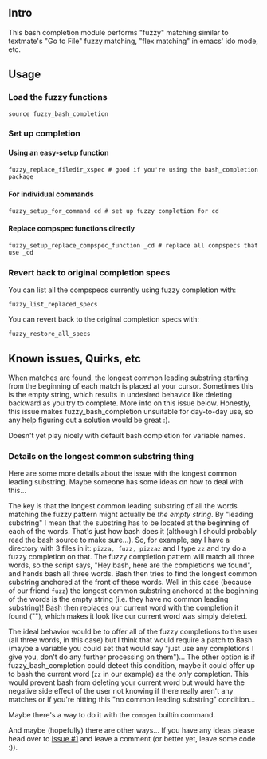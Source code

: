 ## Intro

This bash completion module performs "fuzzy" matching similar to
textmate's "Go to File" fuzzy matching, "flex matching" in emacs' ido
mode, etc.


## Usage
### Load the fuzzy functions
    source fuzzy_bash_completion

### Set up completion
#### Using an easy-setup function
    fuzzy_replace_filedir_xspec # good if you're using the bash_completion package

#### For individual commands
    fuzzy_setup_for_command cd # set up fuzzy completion for cd

#### Replace compspec functions directly
    fuzzy_setup_replace_compspec_function _cd # replace all compspecs that use _cd

### Revert back to original completion specs
You can list all the compspecs currently using fuzzy completion with:

    fuzzy_list_replaced_specs

You can revert back to the original completion specs with:

    fuzzy_restore_all_specs


## Known issues, Quirks, etc

When matches are found, the longest common leading substring starting
from the beginning of each match is placed at your cursor. Sometimes
this is the empty string, which results in undesired behavior like
deleting backward as you try to complete. More info on this issue
below. Honestly, this issue makes fuzzy_bash_completion unsuitable for
day-to-day use, so any help figuring out a solution would be great :).

Doesn't yet play nicely with default bash completion for variable
names.

### Details on the longest common substring thing

Here are some more details about the issue with the longest common
leading substring. Maybe someone has some ideas on how to deal with
this...

The key is that the longest common leading substring of all the words
matching the fuzzy pattern might actually be *the empty string*. By
"leading substring" I mean that the substring has to be located at the
beginning of each of the words. That's just how bash does it (although
I should probably read the bash source to make sure...). So, for
example, say I have a directory with 3 files in it: `pizza, fuzz,
pizzaz` and I type `zz` and try do a fuzzy completion on that. The
fuzzy completion pattern will match all three words, so the script
says, "Hey bash, here are the completions we found", and hands bash
all three words. Bash then tries to find the longest common substring
anchored at the front of these words. Well in this case (because of
our friend `fuzz`) the longest common substring anchored at the
beginning of the words is the empty string (i.e. they have no common
leading substring)! Bash then replaces our current word with the
completion it found (""), which makes it look like our current word
was simply deleted.

The ideal behavior would be to offer all of the fuzzy completions to
the user (all three words, in this case) but I think that would
require a patch to Bash (maybe a variable you could set that would say
"just use any completions I give you, don't do any further processing
on them")... The other option is if fuzzy_bash_completion could detect
this condition, maybe it could offer up to bash the current word (`zz`
in our example) as the *only* completion. This would prevent bash from
deleting your current word but would have the negative side effect of
the user not knowing if there really aren't any matches or if you're
hitting this "no common leading substring" condition...

Maybe there's a way to do it with the `compgen` builtin command.

And maybe (hopefully) there are other ways... If you have any ideas
please head over to [Issue #1](/mgalgs/fuzzy_bash_completion/issues/1)
and leave a comment (or better yet, leave some code :)).
